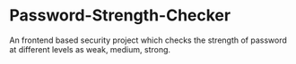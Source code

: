 # Password-Strength-Checker
An frontend based security project which checks the strength of password at different levels as weak, medium, strong.
